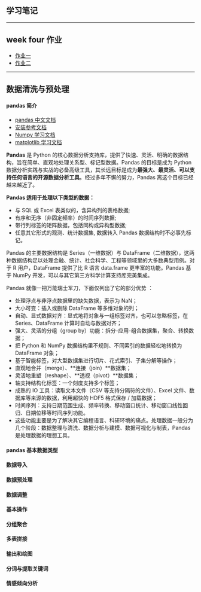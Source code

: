 ## 学习笔记 

***
## week four 作业  

* [作业一]()
* [作业二]()

***

## 数据清洗与预处理

#### pandas 简介  

* [pandas 中文文档](https://www.pypandas.cn/)  
* [安装参考文档](https://pypi.org/project/sklearn-pandas/1.5.0)  
* [Numpy 学习文档](https://numpy.org/doc/)  
* [matplotlib 学习文档](https://matplotlib.org/contents.html)  

**Pandas** 是 Python 的核心数据分析支持库，提供了快速、灵活、明确的数据结构，旨在简单、直观地处理关系型、标记型数据。Pandas 的目标是成为 Python 数据分析实践与实战的必备高级工具，其长远目标是成为**最强大、最灵活、可以支持任何语言的开源数据分析工具**。经过多年不懈的努力，Pandas 离这个目标已经越来越近了。  

**Pandas 适用于处理以下类型的数据：**

* 与 SQL 或 Excel 表类似的，含异构列的表格数据;  
* 有序和无序（非固定频率）的时间序列数据;  
* 带行列标签的矩阵数据，包括同构或异构型数据;  
* 任意其它形式的观测、统计数据集, 数据转入 Pandas 数据结构时不必事先标记。  

Pandas 的主要数据结构是 Series（一维数据）与 DataFrame（二维数据），这两种数据结构足以处理金融、统计、社会科学、工程等领域里的大多数典型用例。对于 R 用户，DataFrame 提供了比 R 语言 data.frame 更丰富的功能。Pandas 基于 NumPy 开发，可以与其它第三方科学计算支持库完美集成。

Pandas 就像一把万能瑞士军刀，下面仅列出了它的部分优势 ：

* 处理浮点与非浮点数据里的缺失数据，表示为 NaN；
* 大小可变：插入或删除 DataFrame 等多维对象的列；
* 自动、显式数据对齐：显式地将对象与一组标签对齐，也可以忽略标签，在 Series、DataFrame 计算时自动与数据对齐；
* 强大、灵活的分组（group by）功能：拆分-应用-组合数据集，聚合、转换数据；
* 把 Python 和 NumPy 数据结构里不规则、不同索引的数据轻松地转换为 DataFrame 对象；
* 基于智能标签，对大型数据集进行切片、花式索引、子集分解等操作；
* 直观地合并（merge）、**连接（join）**数据集；
* 灵活地重塑（reshape）、**透视（pivot）**数据集；
* 轴支持结构化标签：一个刻度支持多个标签；
* 成熟的 IO 工具：读取文本文件（CSV 等支持分隔符的文件）、Excel 文件、数据库等来源的数据，利用超快的 HDF5 格式保存 / 加载数据；
* 时间序列：支持日期范围生成、频率转换、移动窗口统计、移动窗口线性回归、日期位移等时间序列功能。
* 这些功能主要是为了解决其它编程语言、科研环境的痛点。处理数据一般分为几个阶段：数据整理与清洗、数据分析与建模、数据可视化与制表，Pandas 是处理数据的理想工具。

#### pandas 基本数据类型  



#### 数据导入  



#### 数据预处理  


#### 数据调整  



#### 基本操作  



#### 分组聚合  


#### 多表拼接  


#### 输出和绘图  



#### 分词与提取关键词  


#### 情感倾向分析   